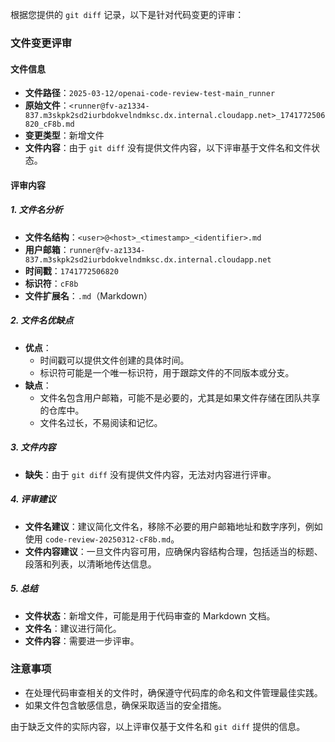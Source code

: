 根据您提供的 `git diff` 记录，以下是针对代码变更的评审：

### 文件变更评审

#### 文件信息
- **文件路径**：`2025-03-12/openai-code-review-test-main_runner`
- **原始文件**：`<runner@fv-az1334-837.m3skpk2sd2iurbdokvelndmksc.dx.internal.cloudapp.net>_1741772506820_cF8b.md`
- **变更类型**：新增文件
- **文件内容**：由于 `git diff` 没有提供文件内容，以下评审基于文件名和文件状态。

#### 评审内容

##### 1. 文件名分析
- **文件名结构**：`<user>@<host>_<timestamp>_<identifier>.md`
- **用户邮箱**：`runner@fv-az1334-837.m3skpk2sd2iurbdokvelndmksc.dx.internal.cloudapp.net`
- **时间戳**：`1741772506820`
- **标识符**：`cF8b`
- **文件扩展名**：`.md`（Markdown）

##### 2. 文件名优缺点
- **优点**：
  - 时间戳可以提供文件创建的具体时间。
  - 标识符可能是一个唯一标识符，用于跟踪文件的不同版本或分支。
- **缺点**：
  - 文件名包含用户邮箱，可能不是必要的，尤其是如果文件存储在团队共享的仓库中。
  - 文件名过长，不易阅读和记忆。

##### 3. 文件内容
- **缺失**：由于 `git diff` 没有提供文件内容，无法对内容进行评审。

##### 4. 评审建议
- **文件名建议**：建议简化文件名，移除不必要的用户邮箱地址和数字序列，例如使用 `code-review-20250312-cF8b.md`。
- **文件内容建议**：一旦文件内容可用，应确保内容结构合理，包括适当的标题、段落和列表，以清晰地传达信息。

##### 5. 总结
- **文件状态**：新增文件，可能是用于代码审查的 Markdown 文档。
- **文件名**：建议进行简化。
- **文件内容**：需要进一步评审。

### 注意事项
- 在处理代码审查相关的文件时，确保遵守代码库的命名和文件管理最佳实践。
- 如果文件包含敏感信息，确保采取适当的安全措施。

由于缺乏文件的实际内容，以上评审仅基于文件名和 `git diff` 提供的信息。